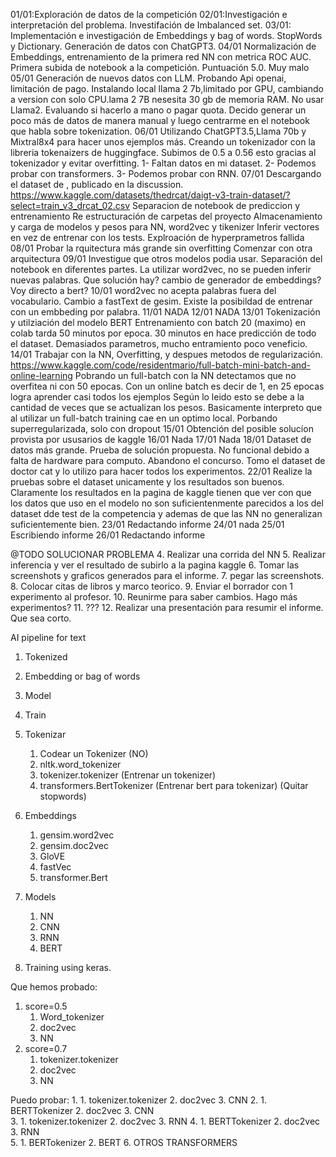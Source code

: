 01/01:Exploración de datos de la competición
02/01:Investigación e interpretación del problema. Investifación de Imbalanced set.
03/01: Implementación e investigación de Embeddings y bag of words. StopWords y Dictionary. Generación de datos con ChatGPT3.
04/01 Normalización de Embeddings, entrenamiento de la primera red NN con metrica ROC AUC. Primera subida de notebook a la competición. Puntuación 5.0. Muy malo
05/01 Generación de nuevos datos con LLM. Probando Api openai, limitación de pago. Instalando local llama 2 7b,limitado por GPU, cambiando a version con solo CPU.lama 2 7B nesesita 30 gb de memoria RAM.
No usar Llama2. Evaluando si hacerlo a mano o pagar quota.
Decido generar un poco más de datos de manera manual y luego centrarme en el notebook que habla sobre tokenization.
06/01 Utilizando ChatGPT3.5,Llama 70b y Mixtral8x4 para hacer unos ejemplos más.
Creando un tokenizador con la libreria tokenaizers de huggingface.
Subimos de 0.5 a 0.56 esto gracias al tokenizador y evitar overfitting.
1- Faltan datos en mi dataset.
2- Podemos probar con transformers.
3- Podemos probar con RNN.
07/01 Descargando el dataset de , publicado en la discussion.
https://www.kaggle.com/datasets/thedrcat/daigt-v3-train-dataset/?select=train_v3_drcat_02.csv
Separacion de notebook de prediccion y entrenamiento
Re estructuración de carpetas del proyecto
Almacenamiento y carga de modelos y pesos para NN, word2vec y tikenizer
Inferir vectores en vez de entrenar con los tests.
Explroación de hyperprametros fallida
08/01
Probar la rquitectura más grande sin overfitting
Comenzar con otra arquitectura
09/01
Investigue que otros modelos podia usar.
Separación del notebook en diferentes partes.
La utilizar word2vec, no se pueden inferir nuevas palabras.
Que solución hay? cambio de generador de embeddings? Voy directo a bert?
10/01
word2vec no acepta palabras fuera del vocabulario. Cambio a fastText de gesim.
Existe la posibildad de entrenar con un embbeding por palabra.
11/01 NADA
12/01 NADA
13/01 
Tokenización y utilziación del modelo BERT
Entrenamiento con batch 20 (maximo) en colab tarda 50 minutos por epoca.
30 minutos en hace predicción de todo el dataset.
Demasiados parametros, mucho entramiento poco veneficio.
14/01 Trabajar con la NN, Overfitting, y despues metodos de regularización.
https://www.kaggle.com/code/residentmario/full-batch-mini-batch-and-online-learning
Pobrando un full-batch con la NN detectamos que no overfitea ni con 50 epocas.
Con un online batch es decir de 1, en 25 epocas logra aprender casi todos los ejemplos
Según lo leido esto se debe a la cantidad de veces que se actualizan los pesos.
Basicamente interpreto que al utilizar un full-batch training cae en un optimo local.
Porbando superregularizada, solo con dropout 
15/01 Obtención del posible solucíon provista por ususarios de kaggle
16/01 Nada
17/01 Nada
18/01 Dataset de datos más grande. Prueba de solución propuesta. No funcional debido a falta de hardware para computo. 
Abandono el concurso. Tomo el dataset de doctor cat y lo utilizo para hacer todos los experimentos.
22/01 Realize la pruebas sobre el dataset unicamente y los resultados son buenos. Claramente 
los resultados en la pagina de kaggle tienen que ver con que los datos que uso en el modelo
no son suficientenmente parecidos a los del dataset dde test de la competencia y ademas
de que las NN no generalizan suficientemente bien.
23/01 Redactando informe
24/01 nada
25/01 Escribiendo informe
26/01 Redactando informe

@TODO
SOLUCIONAR PROBLEMA
4. Realizar una corrida del NN
5. Realizar inferencia y ver el resultado de subirlo a la pagina kaggle
6. Tomar las screenshots y graficos generados para el informe.
7. pegar las screenshots.
8. Colocar citas de libros y marco teorico.
9. Enviar el borrador con 1 experimento al profesor.
10. Reunirme para saber cambios. Hago más experimentos? 
11. ???
12. Realizar una presentación para resumir el informe. Que sea corto.


AI pipeline for text
1. Tokenized
2. Embedding or bag of words
3. Model
4. Train

1. Tokenizar
    1. Codear un Tokenizer (NO)
    2. nltk.word_tokenizer
    3. tokenizer.tokenizer (Entrenar un tokenizer)
    4. transformers.BertTokenizer (Entrenar bert para tokenizar)
(Quitar stopwords)
2. Embeddings
    1. gensim.word2vec
    2. gensim.doc2vec 
    3. GloVE
    4. fastVec
    5. transformer.Bert
3. Models
    1. NN
    2. CNN
    3. RNN
    4. BERT
4. Training using keras.

Que hemos probado:
1. score=0.5
    1. Word_tokenizer
    2. doc2vec
    3. NN
2. score=0.7
    1. tokenizer.tokenizer
    2. doc2vec
    3. NN

Puedo probar:
1. 
    1. tokenizer.tokenizer
    2. doc2vec
    3. CNN
2. 
    1. BERTTokenizer
    2. doc2vec
    3. CNN    
3. 
    1. tokenizer.tokenizer
    2. doc2vec
    3. RNN
4. 
    1. BERTTokenizer
    2. doc2vec
    3. RNN    
5. 
    1. BERTokenizer
    2. BERT
6. OTROS TRANSFORMERS